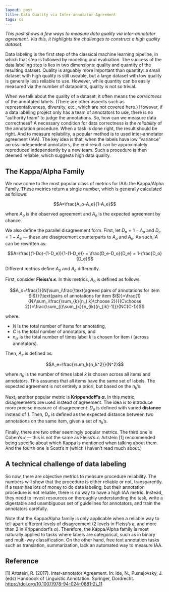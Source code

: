 ```yaml
---
layout: post
title: Data Quality via Inter-annotator Agreement
tags: cs
---
```


*This post shows a few ways to measure data quality via inter-annotator agreement. Via this, it highlights the challenges to construct a high quality dataset.*

Data labeling is the first step of the classical machine learning pipeline, in which that step is followed by modeling and evaluation. The success of the data labeling step is lies in two dimensions: quality and quantity of the resulting dataset. Quality is arguably more important than quantity: a small dataset with high quality is still useable, but a large dataset with low quality is generally less reliable to use. However, while quantity can be easily measured via the number of datapoints, quality is not so trivial. 

 When we talk about the quality of a dataset, it often means the *correctness* of the annotated labels. (There are other aspects such as representativeness, diversity, etc., which are not covered here.) However, if a data labeling project only has a team of annotators to use, there is no “authority team” to judge the annotations. So, how can we measure data correctness? A necessary condition for data correctness is the *reliability* of the annotation procedure. When a task is done right, the result should be right. And to measure reliability, a popular method is to used inter-annotator agreement (IAA). The key idea is that, when the labels have low “variance” across independent annotators, the end result can be approximately reproduced independently by a new team. Such a procedure is then deemed reliable, which suggests high data quality.

## The Kappa/Alpha Family

We now come to the most popular class of metrics for IAA: the Kappa/Alpha Family. These metrics return a single number, which is generally calculated as follows:

$$A=\frac{A_o-A_e}{1-A_e}$$

where $A_o$ is the observed agreement and $A_e$ is the expected agreement by chance.

We also define the parallel disagreement form. First, let $D_o=1-A_o$ and $D_e=1-A_e$ — these are disagreement counterparts to $A_o$ and $A_e$. As such, $A$ can be rewritten as: 

$$A=\frac{(1-Do)-(1-D_e)}{1-(1-D_e)} = \frac{D_e-D_o}{D_e} = 1-\frac{D_o}{D_e}$$

Different metrics define $A_o$ and $A_e$ differently.

First, consider **Fleiss’s $\kappa$**. In this metrics, $A_o$ is defined as follows:

$$A_o=\frac{1}{N}\sum_i\frac{\text{agreed pairs of annotations for item $i$}}{\text{pairs of annotations for item $i$}}=\frac{1}{N}\sum_i\frac{\sum_{k}{n_{ik}\choose 2}}{{C\choose 2}}=\frac{\sum_{i}\sum_{k}{n_{ik}(n_{ik}-1)}}{NC(C-1)}$$

where:
- $N$ is the total number of items for annotating, 
- $C$ is the total number of annotators, and 
- $n_{ik}$ is the total number of times label $k$ is chosen for item $i$ (across annotators).

Then, $A_e$ is defined as:

$$A_e=\frac{\sum_k{n_k^2}}{N^2}$$

where $n_k$ is the number of times label $k$ is chosen across all items and annotators. This assumes that all items have the same set of labels. The expected agreement is not entirely a priori, but based on the $n_k$’s.

Next, another popular metric is **Krippendoff’s $\alpha$.** In this metric, disagreements are used instead of agreement. The idea is to introduce more precise measure of disagreement: $D_o$ is defined with varied **distance** instead of 1. Then, $D_e$ is defined as the expected distance between two annotations on the same item, given a set of $n_k$’s.

Finally, there are two other seemingly popular metrics. The third one is Cohen’s $\kappa$ — this is not the same as Fleiss’s $\kappa$. Artstein [1] recommended being specific about which Kappa is mentioned when talking about them. And the fourth one is Scott’s $\pi$ (which I haven’t read much about.)

## A technical challenge of data labeling

So now, there are objective metrics to measure procedure reliability. The numbers will show that the procedure is either reliable or not, transparently. If a team has lots of money to do data labeling, but their annotation procedure is not reliable, there is no way to have a high IAA metric. Instead, they need to invest resources on thoroughly understanding the task, write a digestable and unambiguous set of guidelines for annotators, and train the annotators carefully.

Note that the Kappa/Alpha family is only applicable when a reliable way to tell apart different levels of disagreement (2 levels in Fleiss’s $\kappa$, and more than 2 in Krippendorf’s $\alpha$). Therefore, the Kappa/Alpha family is most naturally applied to tasks where labels are categorical, such as in binary and multi-way classification. On the other hand, free text annotation tasks such as translation, summarization, lack an automated way to measure IAA.

## Reference

[1] Artstein, R. (2017). Inter-annotator Agreement. In: Ide, N., Pustejovsky, J. (eds) Handbook of Linguistic Annotation. Springer, Dordrecht. https://doi.org/10.1007/978-94-024-0881-2\_11 
